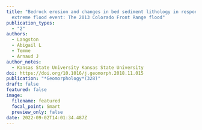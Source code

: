 ```yaml
---
title: "Bedrock erosion and changes in bed sediment lithology in response to an
  extreme flood event: The 2013 Colorado Front Range flood"
publication_types:
  - "2"
authors:
  - Langston
  - Abigail L
  - Temme
  - Arnaud J
author_notes:
  - Kansas State University Kansas State University
doi: https://doi.org/10.1016/j.geomorph.2018.11.015
publication: "*Geomorphology*(328)"
draft: false
featured: false
image:
  filename: featured
  focal_point: Smart
  preview_only: false
date: 2022-09-02T14:01:34.487Z
---
```

